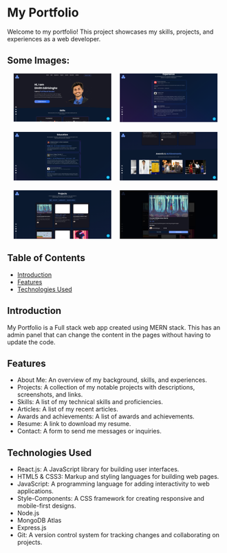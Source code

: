 # My Portfolio
Welcome to my portfolio! This project showcases my skills, projects, and experiences as a web developer.

## Some Images:
<div style="display: flex; flex-wrap: wrap; gap: 20px; justify-content: center;">
  <div style="flex: 0 0 45%; max-width: 45%;">
    <img width="100%" src="https://github.com/Paradoxrc/new_mern_portfolio/blob/main/Portfolio-Youtube/public/Screenshot%202024-10-05%20192633.png?raw=true" alt="Project Screenshot 1"/>
  </div>
  <div style="flex: 0 0 45%; max-width: 45%;">
    <img width="100%" src="https://github.com/Paradoxrc/new_mern_portfolio/blob/main/Portfolio-Youtube/public/Screenshot%202024-10-05%20192706.png?raw=true" alt="Project Screenshot 2"/>
  </div>
  <div style="flex: 0 0 45%; max-width: 45%;">
    <img width="100%" src="https://github.com/Paradoxrc/new_mern_portfolio/blob/main/Portfolio-Youtube/public/Screenshot%202024-10-05%20192733.png?raw=true" alt="Project Screenshot 3"/>
  </div>
  <div style="flex: 0 0 45%; max-width: 45%;">
    <img width="100%" src="https://github.com/Paradoxrc/new_mern_portfolio/blob/main/Portfolio-Youtube/public/Screenshot%202024-10-05%20192759.png?raw=true" alt="Project Screenshot 4"/>
  </div>
  <div style="flex: 0 0 45%; max-width: 45%;">
    <img width="100%" src="https://github.com/Paradoxrc/new_mern_portfolio/blob/main/Portfolio-Youtube/public/Screenshot%202024-10-05%20192820.png?raw=true" alt="Project Screenshot 5"/>
  </div>
  <div style="flex: 0 0 45%; max-width: 45%;">
    <img width="100%" src="https://github.com/Paradoxrc/new_mern_portfolio/blob/main/Portfolio-Youtube/public/Screenshot%202024-10-05%20193114.png?raw=true" alt="Project Screenshot 6"/>
  </div>
</div>

## Table of Contents
- [Introduction](#introduction)
- [Features](#features)
- [Technologies Used](#technologies-used)

## Introduction
My Portfolio is a Full stack web app created using MERN stack. This has an admin panel that can change the content in the pages without having to update the code.

## Features
- About Me: An overview of my background, skills, and experiences.
- Projects: A collection of my notable projects with descriptions, screenshots, and links.
- Skills: A list of my technical skills and proficiencies.
- Articles: A list of my recent articles.
- Awards and achievements: A list of awards and achievements.
- Resume: A link to download my resume.
- Contact: A form to send me messages or inquiries.

## Technologies Used
- React.js: A JavaScript library for building user interfaces.
- HTML5 & CSS3: Markup and styling languages for building web pages.
- JavaScript: A programming language for adding interactivity to web applications.
- Style-Components: A CSS framework for creating responsive and mobile-first designs.
- Node.js
- MongoDB Atlas
- Express.js
- Git: A version control system for tracking changes and collaborating on projects.

